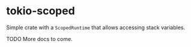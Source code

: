 # tokio-scoped
Simple crate with a `ScopedRuntime` that allows accessing stack variables.

TODO More docs to come.
